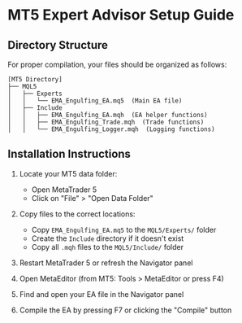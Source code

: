 # MT5 Expert Advisor Setup Guide

## Directory Structure

For proper compilation, your files should be organized as follows:

```
[MT5 Directory]
├── MQL5
│   ├── Experts
│   │   └── EMA_Engulfing_EA.mq5  (Main EA file)
│   ├── Include
│   │   ├── EMA_Engulfing_EA.mqh  (EA helper functions)
│   │   ├── EMA_Engulfing_Trade.mqh  (Trade functions)
│   │   └── EMA_Engulfing_Logger.mqh  (Logging functions)
```

## Installation Instructions

1. Locate your MT5 data folder:
   - Open MetaTrader 5
   - Click on "File" > "Open Data Folder"

2. Copy files to the correct locations:
   - Copy `EMA_Engulfing_EA.mq5` to the `MQL5/Experts/` folder
   - Create the `Include` directory if it doesn't exist
   - Copy all `.mqh` files to the `MQL5/Include/` folder

3. Restart MetaTrader 5 or refresh the Navigator panel

4. Open MetaEditor (from MT5: Tools > MetaEditor or press F4)

5. Find and open your EA file in the Navigator panel

6. Compile the EA by pressing F7 or clicking the "Compile" button